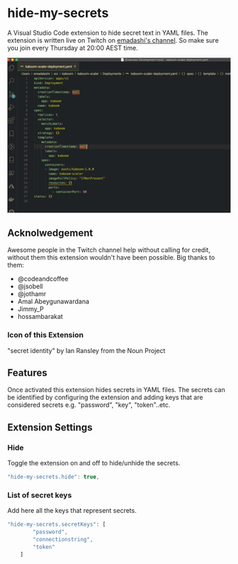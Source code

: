 # hide-my-secrets 

A Visual Studio Code extension to hide secret text in YAML files. The extension is written live on Twitch on [emadashi's channel](https://twitch.tv/emadashi). So make sure you join every Thursday at 20:00 AEST time.

![Hiding Secrets](https://raw.githubusercontent.com/eashi/hide-my-secrets/master/hide-my-secret.gif)


## Acknolwedgement

Awesome people in the Twitch channel help without calling for credit, without them this extension wouldn't have been possible. Big thanks to them:

- @codeandcoffee
- @jsobell
- @jothamr
- Amal Abeygunawardana
- Jimmy_P
- hossambarakat

### Icon of this Extension
"secret identity" by Ian Ransley from the Noun Project

## Features

Once activated this extension hides secrets in YAML files. The secrets can be identified by configuring the extension and adding keys that are considered secrets e.g. "password", "key", "token"..etc.

## Extension Settings
### Hide
Toggle the extension on and off to hide/unhide the secrets.
``` js
"hide-my-secrets.hide": true,
```
### List of secret keys
Add here all the keys that represent secrets.
``` js
"hide-my-secrets.secretKeys": [
        "password",
        "connectionstring",
        "token"
    ]
```
